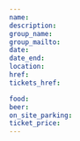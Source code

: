 ```yaml
---
name: 
description: 
group_name: 
group_mailto: 
date: 
date_end: 
location: 
href: 
tickets_href:

food: 
beer: 
on_site_parking: 
ticket_price:
---
```

